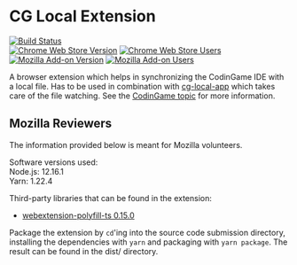 # CG Local Extension

[![Build Status](https://dev.azure.com/jmerle/cg-local-ext/_apis/build/status/Build?branchName=master)](https://dev.azure.com/jmerle/cg-local-ext/_build/latest?definitionId=31&branchName=master)  
[![Chrome Web Store Version](https://img.shields.io/chrome-web-store/v/ihakjfajoihlncbnggmcmmeabclpfdgo.svg)](https://chrome.google.com/webstore/detail/cg-local/ihakjfajoihlncbnggmcmmeabclpfdgo)
[![Chrome Web Store Users](https://img.shields.io/chrome-web-store/users/ihakjfajoihlncbnggmcmmeabclpfdgo.svg)](https://chrome.google.com/webstore/detail/cg-local/ihakjfajoihlncbnggmcmmeabclpfdgo)  
[![Mozilla Add-on Version](https://img.shields.io/amo/v/cg-local.svg)](https://addons.mozilla.org/en-US/firefox/addon/cg-local/)
[![Mozilla Add-on Users](https://img.shields.io/amo/users/cg-local.svg)](https://addons.mozilla.org/en-US/firefox/addon/cg-local/)

A browser extension which helps in synchronizing the CodinGame IDE with a local file. Has to be used in combination with [cg-local-app](https://github.com/jmerle/cg-local-app) which takes care of the file watching. See the [CodinGame topic](https://www.codingame.com/forum/t/cg-local/10359/1) for more information.

## Mozilla Reviewers
The information provided below is meant for Mozilla volunteers.

Software versions used:  
Node.js: 12.16.1  
Yarn: 1.22.4

Third-party libraries that can be found in the extension:  
- [webextension-polyfill-ts 0.15.0](https://github.com/Lusito/webextension-polyfill-ts/blob/0.15.0/src/generated/index.ts)

Package the extension by `cd`'ing into the source code submission directory, installing the dependencies with `yarn` and packaging with `yarn package`. The result can be found in the dist/ directory.
